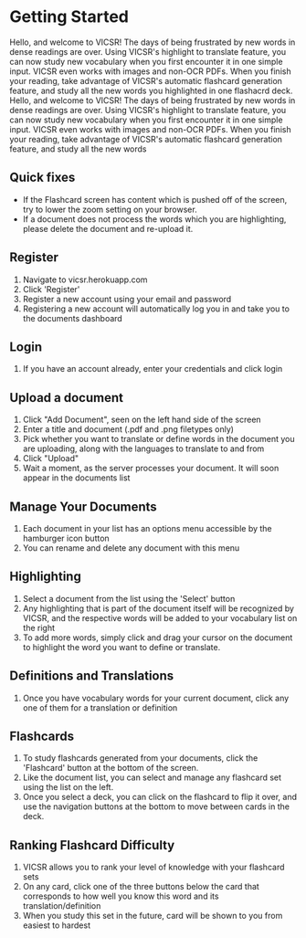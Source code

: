 # Getting Started

Hello, and welcome to VICSR! The days of being frustrated by new words in dense readings are over. 
Using VICSR's highlight to translate feature, you can now study new vocabulary when you first encounter it in one simple input. 
VICSR even works with images and non-OCR PDFs. 
When you finish your reading, take advantage of VICSR's automatic flashcard generation feature, and study all the new words you highlighted in one flashacrd deck. 
Hello, and welcome to VICSR! The days of being frustrated by new words in dense readings are over. Using VICSR's highlight to translate feature, you can now study new vocabulary when you first encounter it in one simple input. VICSR even works with images and non-OCR PDFs. When you finish your reading, take advantage of VICSR's automatic flashcard generation feature, and study all the new words 

## Quick fixes
- If the Flashcard screen has content which is pushed off of the screen, try to lower the zoom setting on your browser. 
- If a document does not process the words which you are highlighting, please delete the document and re-upload it. 

## Register
1) Navigate to vicsr.herokuapp.com
2) Click 'Register'
3) Register a new account using your email and password
4) Registering a new account will automatically log you in and take you to the documents dashboard

## Login
1) If you have an account already, enter your credentials and click login

## Upload a document
1) Click "Add Document", seen on the left hand side of the screen
2) Enter a title and document (.pdf and .png filetypes only)
3) Pick whether you want to translate or define words in the document you are uploading, along with the languages to translate to and from
4) Click "Upload"
5) Wait a moment, as the server processes your document. It will soon appear in the documents list

## Manage Your Documents
1) Each document in your list has an options menu accessible by the hamburger icon button
2) You can rename and delete any document with this menu

## Highlighting
1) Select a document from the list using the 'Select' button
2) Any highlighting that is part of the document itself will be recognized by VICSR, and the respective words will be added to your vocabulary list on the right
3) To add more words, simply click and drag your cursor on the document to highlight the word you want to define or translate.

## Definitions and Translations
1) Once you have vocabulary words for your current document, click any one of them for a translation or definition

## Flashcards
1) To study flashcards generated from your documents, click the 'Flashcard' button at the bottom of the screen.
2) Like the document list, you can select and manage any flashcard set using the list on the left.
3) Once you select a deck, you can click on the flashcard to flip it over, and use the navigation buttons at the bottom to move between cards in the deck.

## Ranking Flashcard Difficulty
1) VICSR allows you to rank your level of knowledge with your flashcard sets
2) On any card, click one of the three buttons below the card that corresponds to how well you know this word and its translation/definition
3) When you study this set in the future, card will be shown to you from easiest to hardest


